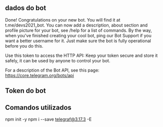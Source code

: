
## dados do bot

Done! Congratulations on your new bot. You will find it at t.me/devs2021_bot. You can now add a description, about section and profile picture for your bot, see /help for a list of commands. By the way, when you've finished creating your cool bot, ping our Bot Support if you want a better username for it. Just make sure the bot is fully operational before you do this.

Use this token to access the HTTP API:
Keep your token secure and store it safely, it can be used by anyone to control your bot.

For a description of the Bot API, see this page: https://core.telegram.org/bots/api

## Token do bot

## Comandos utilizados

npm init -y
npm i --save telegraf@3.17.3 -E
